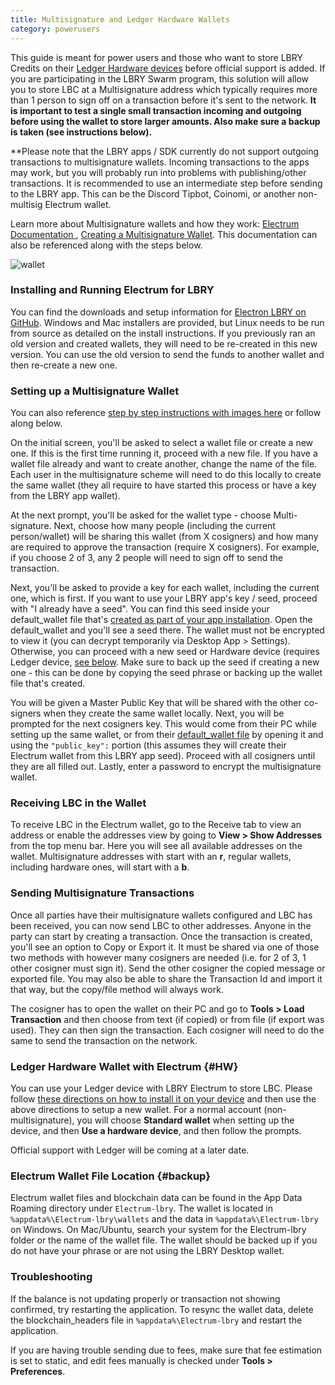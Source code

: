 ```yaml
---
title: Multisignature and Ledger Hardware Wallets
category: powerusers
---
```


This guide is meant for power users and those who want to store LBRY Credits on their [Ledger Hardware devices](#HW) before official support is added. If you are participating in the LBRY Swarm program, this solution will allow you to store LBC at a Multisignature address which typically requires more than 1 person to sign off on a transaction before it's sent to the network. **It is important to test a single small transaction incoming and outgoing before using the wallet to store larger amounts. Also make sure a backup is taken (see instructions below).**

**Please note that the LBRY apps / SDK currently do not support outgoing transactions to multisignature wallets. Incoming transactions to the apps may work, but you will probably run into problems with publishing/other transactions. It is recommended to use an intermediate step before sending to the LBRY app. This can be the Discord Tipbot, Coinomi, or another non-multisig Electrum wallet. 

Learn more about Multisignature wallets and how they work: [Electrum Documentation ](http://docs.electrum.org/en/latest/multisig.html), [Creating a Multisignature Wallet](https://bitcoinelectrum.com/creating-a-multisig-wallet/). This documentation can also be referenced along with the steps below. 

![wallet](https://spee.ch/2/multisig.jpg)

### Installing and Running Electrum for LBRY

You can find the downloads and setup information for [Electron LBRY on GitHub](https://github.com/tzarebczan/electrum/releases/tag/0.1.0). Windows and Mac installers are provided, but Linux needs to be run from source as detailed on the install instructions. If you previously ran an old version and created wallets, they will need to be re-created in this new version. You can use the old version to send the funds to another wallet and then re-create a new one. 

### Setting up a Multisignature Wallet

You can also reference [step by step instructions with images here](https://drive.google.com/file/d/1zS9gXyfsz8e5gQGj8GrtlzCuhIWibQv4/view) or follow along below. 

On the initial screen, you'll be asked to select a wallet file or create a new one. If this is the first time running it, proceed with a new file. If you have a wallet file already and want to create another, change the name of the file. Each user in the multisignature scheme will need to do this locally to create the same wallet (they all require to have started this process or have a key from the LBRY app wallet). 

At the next prompt, you'll be asked for the wallet type - choose Multi-signature. Next, choose how many people (including the current person/wallet) will be sharing this wallet (from X cosigners) and how many are required to approve the transaction (require X cosigners). For example, if you choose 2 of 3, any 2 people will need to sign off to send the transaction. 

Next, you'll be asked to provide a key for each wallet, including the current one, which is first. If you want to use your LBRY app's key / seed, proceed with  "I already have a seed". You can find this seed inside your default_wallet file that's [created as part of your app installation](https://lbry.io/faq/how-to-backup-wallet). Open the default_wallet and you'll see a seed there. The wallet must not be encrypted to view it (you can decrypt temporarily via Desktop App > Settings). Otherwise, you can proceed with a new seed or Hardware device (requires Ledger device, [see below](#HW). Make sure to back up the seed if creating a new one - this can be done by copying the seed phrase or backing up the wallet file that's created. 

You will be given a Master Public Key that will be shared with the other co-signers when they create the same wallet locally. Next, you will be prompted for the next cosigners key. This would come from their PC while setting up the same wallet, or from their [default_wallet file](https://lbry.io/faq/how-to-backup-wallet) by opening it and using the ```"public_key":``` portion (this assumes they will create their Electrum wallet from this LBRY app seed). Proceed with all cosigners until they are all filled out. Lastly, enter a password to encrypt the multisignature wallet. 

### Receiving LBC in the Wallet

To receive LBC in the Electrum wallet, go to the Receive tab to view an address or enable the addresses view by going to **View > Show Addresses** from the top menu bar. Here you will see all available addresses on the wallet. Multisignature addresses with start with an **r**, regular wallets, including hardware ones, will start with a **b**.

### Sending Multisignature Transactions

Once all parties have their multisignature wallets configured and LBC has been received, you can now send LBC to other addresses. Anyone in the party can start by creating a transaction. Once the transaction is created, you'll see an option to Copy or Export it. It must be shared via one of those two methods with however many cosigners are needed (i.e. for 2 of 3, 1 other cosigner must sign it). Send the other cosigner the copied message or exported file. You may also be able to share the Transaction Id and import it that way, but the copy/file method will always work. 

The cosigner has to open the wallet on their PC and go to **Tools > Load Transaction** and then choose from text (if copied) or from file (if export was used). They can then sign the transaction. Each cosigner will need to do the same to send the transaction on the network. 

### Ledger Hardware Wallet with Electrum {#HW}

You can use your Ledger device with LBRY Electrum to store LBC. Please follow [these directions on how to install it on your device](https://github.com/tzarebczan/ledger-app-btc/releases/tag/lbry) and then use the above directions to setup a new wallet. For a normal account (non-multisignature), you will choose **Standard wallet** when setting up the device, and then **Use a hardware device**, and then follow the prompts. 

Official support with Ledger will be coming at a later date. 

### Electrum Wallet File Location {#backup}

Electrum wallet files and blockchain data can be found in the App Data Roaming directory under `Electrum-lbry`. The wallet is located in `%appdata%\Electrum-lbry\wallets` and the data in `%appdata%\Electrum-lbry` on Windows. On Mac/Ubuntu, search your system for the Electrum-lbry folder or the name of the wallet file. The wallet should be backed up if you do not have your phrase or are not using the LBRY Desktop wallet. 

### Troubleshooting

If the balance is not updating properly or transaction not showing confirmed, try restarting the application. To resync the wallet data, delete the blockchain_headers file in `%appdata%\Electrum-lbry` and restart the application. 

If you are having trouble sending due to fees, make sure that fee estimation is set to static, and edit fees manually is checked under **Tools > Preferences**. 
